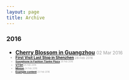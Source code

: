```yaml
---
layout: page
title: Archive
---
```


### 2016

* [**Cherry Blossom in Guangzhou**](http://xiongzh.com/2016/03/02/Cherry-Blossom-in-Guangzhou/) <small style="color:rgb(154,154,154)">02 Mar 2016<small>
* [**First Visit Last Stop in Shenzhen**](http://xiongzh.com//2016/02/28/first-visit-last-stop-in-shenzhen/) <small style="color:rgb(154,154,154)">28 Feb 2016<small>
* [**Saxophone in Fashion Tianhe Plaza**](http://xiongzh.com//2016/02/26/saxophone-in-fashion-tianhe-plaza/) <small style="color:rgb(154,154,154)">26 Feb 2016</small>
* [**VT101**](http://xiongzh.com//2016/02/25/VT101/) <small style="color:rgb(154,154,154)">25 Feb 2016</small>
* [**Minion**](http://xiongzh.com//2016/02/24/Minion/) <small style="color:rgb(154,154,154)">24 Feb 2016</small>
* [**Example content**](http://xiongzh.com//2016/02/23/example-content/) <small style="color:rgb(154,154,154)">23 Feb 2016</small>

